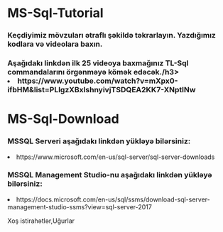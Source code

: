 # MS-Sql-Tutorial
<h3>Keçdiyimiz  mövzuları ətraflı şəkildə təkrarlayın. Yazdığımız kodlara və videolara baxın.</h3>

<h3>Aşağıdakı linkdən ilk 25 videoya baxmağınız TL-Sql commandalarını örgənməyə kömək edəcək./h3>
<li>https://www.youtube.com/watch?v=mXpx0-ifbHM&list=PLlgzXBxIshnyivjTSDQEA2KK7-XNptlNw</li>

# MS-Sql-Download
<h3>MSSQL Serveri aşağıdakı linkdən yükləyə bilərsiniz:</h3>
<li>https://www.microsoft.com/en-us/sql-server/sql-server-downloads</li>

<h3>MSSQL Management Studio-nu aşağıdakı linkdən yükləyə bilərsiniz:</h3>
<li>https://docs.microsoft.com/en-us/sql/ssms/download-sql-server-management-studio-ssms?view=sql-server-2017</li>

 <p> Xoş istirahətlər,Uğurlar</p>
